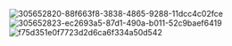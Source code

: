 
![305652820-88f663f8-3838-4865-9288-11dcc4c02fce](https://github.com/user-attachments/assets/01459865-c6c2-439e-b4d8-5e9974f6c6e2)
![305652823-ec2693a5-87d1-490a-b011-52c9baef6419](https://github.com/user-attachments/assets/981fa9af-1da9-4703-ae47-cadc863a7ea3)
![f75d351e0f7723d2d6ca6f334a50d542](https://github.com/user-attachments/assets/fa6847f9-e836-4166-8924-ce519d2736da)
